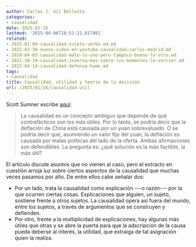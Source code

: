 ```yaml
---
author: Carlos J. Gil Bellosta
categories:
- causalidad
date: 2025-01-16
lastmod: '2025-04-06T18:51:21.817981'
related:
- 2025-01-09-causalidad-sujeto-verbo-od.md
- 2022-03-30-nuevo-video-en-youtube-causalidad-carlos-madrid.md
- 2018-04-03-causalidad-malo-lo-uno-pero-tampoco-bueno-lo-otro.md
- 2021-10-19-causalidad-inversa-mas-sobre-los-momentos-le-verrier.md
- 2022-04-14-causalidad-defensa-hume.md
tags:
- causalidad
title: Causalidad, utilidad y teoría de la decisión
url: /2025/01/16/causalidad-util
---
```


Scott Sumner escribe [aquí](https://scottsumner.substack.com/p/the-china-malaise):

> La causalidad es un concepto ambiguo que depende de qué contrafácticos son los más útiles. Por lo tanto, se podría decir que la deflación de China está causada por un yuan sobrevaluado. O se podría decir que, asumiendo un valor fijo del yuan, la deflación es causada por malas políticas del lado de la oferta. Ambas afirmaciones son defendibles. La pregunta es: ¿qué solución es la más factible, la más útil?

El artículo discute asuntos que no vienen al caso, pero el extracto en cuestión arroja luz sobre ciertos aspectos de la causalidad que muchas veces pasamos por alto. De entre ellos cabe señalar dos:

- Por un lado, trata la causalidad como explicación ---o razón--- por la que ocurren ciertas cosas. Explicaciones que alguien, un sujeto, sostiene frente a otros sujetos. La causalidad opera así fuera del mundo, entre los sujetos, a través de argumentos que se construyen y defienden.
- Por otro, frente a la multiplicidad de explicaciones, hay algunas más útiles que otras y se abre la puerta para que la adscripción de la causa pueda deberse al interés, la utilidad, que extraiga de tal asignación quien la realiza.